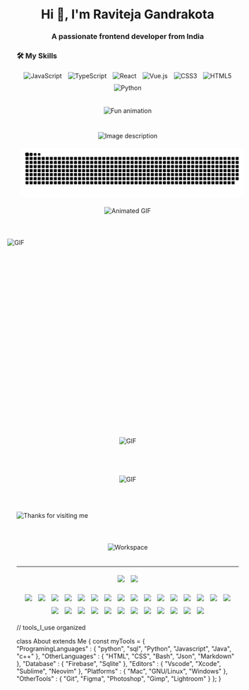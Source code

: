 <!-- Your Name and Intro -->
<h1 align="center">Hi 👋, I'm Raviteja Gandrakota</h1>
<h3 align="center">A passionate frontend developer from India</h3>

<p align="center">
  <!-- Profile views badge -->
 
</p>

<!-- Skills Section -->
### 🛠️ My Skills
<p align="center">
  <img src="https://cdn.jsdelivr.net/gh/devicons/devicon/icons/javascript/javascript-original.svg" alt="JavaScript" width="40" height="40" style="margin:5px;"/>
  <img src="https://cdn.jsdelivr.net/gh/devicons/devicon/icons/typescript/typescript-original.svg" alt="TypeScript" width="40" height="40" style="margin:5px;"/>
  <img src="https://cdn.jsdelivr.net/gh/devicons/devicon/icons/react/react-original.svg" alt="React" width="40" height="40" style="margin:5px;"/>
  <img src="https://cdn.jsdelivr.net/gh/devicons/devicon/icons/vuejs/vuejs-original.svg" alt="Vue.js" width="40" height="40" style="margin:5px;"/>
  <img src="https://cdn.jsdelivr.net/gh/devicons/devicon/icons/css3/css3-original.svg" alt="CSS3" width="40" height="40" style="margin:5px;"/>
  <img src="https://cdn.jsdelivr.net/gh/devicons/devicon/icons/html5/html5-original.svg" alt="HTML5" width="40" height="40" style="margin:5px;"/>
  <img src="https://cdn.jsdelivr.net/gh/devicons/devicon/icons/python/python-original.svg" alt="Python" width="40" height="40" style="margin:5px;"/>
</p>

<!-- Additional GIF or Animation Section -->
<div align="center" style="margin:20px 0;">
  <img src="https://media.giphy.com/media/hrSFdM4rg8VFpXyz2m/giphy.gif" alt="Fun animation" style="max-width:80%; height:auto; margin: 10px;"/>
</div>

<!-- Profile Images & Animations -->
<div align="center" style="margin-bottom: 20px;">
  <img src="https://user-images.githubusercontent.com/74038190/213006207-f036aab8-ef1c-41ef-8a11-479ac0c7e1df.jpg" alt="Image description" style="margin: 10px;"/>
  <img src="https://raw.githubusercontent.com/Platane/snk/output/github-contribution-grid-snake.svg" alt="GitHub contribution grid snake" style="margin: 10px;"/>
  <img src="https://user-images.githubusercontent.com/74038190/212748842-9fcbad5b-6173-4175-8a61-521f3dbb7514.gif" alt="Animated GIF" style="margin: 10px;"/>
</div>

<!-- Side GIF -->
<img height="400" width="500" alt="GIF" align="right" style="margin: 15px; padding: 10px;" 
     src="https://github.com/Xx-Ashutosh-xX/Xx-Ashutosh-xX/blob/master/assets/1936.gif">

<!-- Center GIF -->
<div align="center" style="margin: 20px 0;">
  <img height="300" width="700" alt="GIF" align="center" style="margin: 15px; padding: 10px;" 
       src="https://github.com/Xx-Ashutosh-xX/Xx-Ashutosh-xX/blob/master/assets/208593.gif">
</div>

<!-- Extra GIF -->
<div align="center" style="margin: 20px 0;">
  <img align="center" alt="GIF" src="https://media.giphy.com/media/hrSFdM4rg8VFpXyz2m/giphy.gif" style="margin: 15px; padding: 10px;" />
</div>

<!-- Thanks Banner -->
<img height="120" width="100%" alt="Thanks for visiting me" 
     src="https://raw.githubusercontent.com/BrunnerLivio/brunnerlivio/master/images/marquee.svg" 
     style="margin: 20px 0;"/>

<!-- Workspace GIF -->
<p align="center" style="margin: 20px 0;">
  <img src="https://github.com/SP-XD/SP-XD/blob/main/images/dev-working_rounded.gif?raw=true" 
       alt="Workspace" width="40%" style="margin: 15px;"/>
</p>

---

<!-- Shields / Tools Section -->
<p align="center">
  <img src="https://img.shields.io/badge/-%F0%9F%9A%80%20Tools%20I%20use-orange" style="margin: 5px;"/>
  <img src="https://img.shields.io/badge/-%3A-orange" style="margin: 5px;"/>
</p>

<p align="center">
  <img src="https://img.shields.io/badge/go-%2300ADD8.svg?style=flat&logo=go&logoColor=white" style="margin: 5px;"/>
  <img src="https://img.shields.io/badge/Flutter-%2302569B.svg?style=flat&logo=Flutter&logoColor=white" style="margin: 5px;"/>
  <img src="https://img.shields.io/badge/react_native-%2320232a.svg?style=flat&logo=react&logoColor=%2361DAFB" style="margin: 5px;"/>
  <img src="https://img.shields.io/badge/Java-ED8B00?style=flat&logo=java&logoColor=white" style="margin: 5px;"/>
  <img src="https://img.shields.io/badge/Dart-0175C2?style=flat&logo=dart&logoColor=white" style="margin: 5px;"/>
  <img src="https://img.shields.io/badge/C%2B%2B-00599C?style=flat&logo=c%2B%2B&logoColor=white" style="margin: 5px;"/>
  <img src="https://img.shields.io/badge/C-00599C?style=flat&logo=c&logoColor=white" style="margin: 5px;"/>
  <img src="https://img.shields.io/badge/Python-FFD43B?style=flat&logo=python&logoColor=darkgreen" style="margin: 5px;"/>
  <img src="https://img.shields.io/badge/JavaScript-323330?style=flat&logo=javascript&logoColor=F7DF1E" style="margin: 5px;"/>
  <img src="https://img.shields.io/badge/json-5E5C5C?style=flat&logo=json&logoColor=white" style="margin: 5px;"/>
  <img src="https://img.shields.io/badge/HTML5-E34F26?style=flat&logo=html5&logoColor=white" style="margin: 5px;"/>
  <img src="https://img.shields.io/badge/CSS3-1572B6?style=flat&logo=css3&logoColor=white" style="margin: 5px;"/>
  <img src="https://img.shields.io/badge/GNU%20Bash-4EAA25?style=flat&logo=GNU%20Bash&logoColor=white" style="margin: 5px;"/>
  <img src="https://img.shields.io/badge/Markdown-000000?style=flat&logo=markdown&logoColor=white" style="margin: 5px;"/>
  <img src="https://img.shields.io/badge/Linux-FCC624?style=flat&logo=linux&logoColor=black" style="margin: 5px;"/>
  <img src="https://img.shields.io/badge/Visual_Studio_Code-0078D4?style=flat&logo=visual%20studio%20code&logoColor=white" style="margin: 5px;"/>
  <img src="https://img.shields.io/badge/sublime_text-%23575757.svg?&style=flat&logo=sublime-text&logoColor=important" style="margin: 5px;"/>
  <img src="https://img.shields.io/badge/NeoVim-%2357A143.svg?&style=flat&logo=neovim&logoColor=white" style="margin: 5px;"/>
  <img src="https://img.shields.io/badge/firebase-ffca28?style=flat&logo=firebase&logoColor=black" style="margin: 5px;"/>
  <img src="https://img.shields.io/badge/SQLite-07405E?style=flat&logo=sqlite&logoColor=white" style="margin: 5px;"/>
  <img src="https://img.shields.io/badge/GIT-E44C30?style=flat&logo=git&logoColor=white" style="margin: 5px;"/>
  <img src="https://img.shields.io/badge/Adobe%20Photoshop-31A8FF?style=flat&logo=Adobe%20Photoshop&logoColor=black" style="margin: 5px;"/>
  <img src="https://img.shields.io/badge/Adobe%20Lightroom-31A8FF?style=flat&logo=Adobe%20Lightroom&logoColor=white" style="margin: 5px;"/>
  <img src="https://img.shields.io/badge/gimp-5C5543?style=flat&logo=gimp&logoColor=white" style="margin: 5px;"/>
  <img src="https://img.shields.io/badge/Figma-F24E1E?style=flat&logo=figma&logoColor=white" style="margin: 5px;"/>
  <img src="https://img.shields.io/badge/Flutter-02569B?style=flat&logo=flutter&logoColor=white" style="margin: 5px;"/>
  <img src="https://img.shields.io/badge/Heroku-430098?style=flat&logo=heroku&logoColor=white" style="margin: 5px;"/>
  <img src="https://img.shields.io/badge/Chakra--UI-319795?style=flat&logo=chakra-ui&logoColor=white" style="margin: 5px;"/>
</p>

// tools_I_use organized

class About extends Me { 
  const myTools = {  
    "ProgramingLanguages" : { "python", "sql", "Python", "Javascript", "Java", "c++" },
    "OtherLanguages" : { "HTML", "CSS", "Bash", "Json", "Markdown" },
    "Database" : { "Firebase", "Sqlite" },
    "Editors" : { "Vscode", "Xcode", "Sublime", "Neovim" },
    "Platforms" : { "Mac", "GNU/Linux", "Windows" },
    "OtherTools" : { "Git", "Figma", "Photoshop", "Gimp", "Lightroom" }
  };
}
